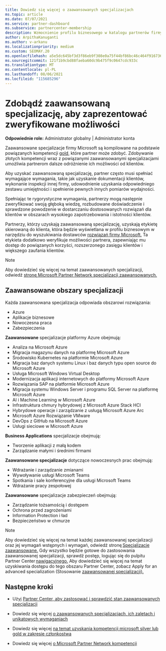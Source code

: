 ```yaml
---
title: Dowiedz się więcej o zaawansowanych specjalizacjach
ms.topic: article
ms.date: 07/07/2021
ms.service: partner-dashboard
ms.subservice: partnercenter-membership
description: Wzmocnienie profilu biznesowego w katalogu partnerów firmy Microsoft. Dowiedz się więcej na temat zaawansowanych specjalizacji, które można uzyskać, oraz istniejących kompetencji Gold i Silver.
author: ArpithaKanuganti
ms.author: v-arkanu
ms.localizationpriority: medium
ms.custom: SEOMAY.20
ms.openlocfilehash: a5e5dc645bf3d3f86eb9f308e0a75f44bf86bc46c464f916736b067539355ac9
ms.sourcegitcommit: 121f1b9cbd88faeba60dc9b475f9c0647cdc933c
ms.translationtype: MT
ms.contentlocale: pl-PL
ms.lasthandoff: 08/06/2021
ms.locfileid: "115685296"
---
```

# <a name="earn-an-advanced-specialization-to-showcase-your-validated-capabilities"></a>Zdobądź zaawansowaną specjalizację, aby zaprezentować zweryfikowane możliwości

**Odpowiednie role:** Administrator globalny | Administrator konta

Zaawansowane specjalizacje firmy Microsoft są kompilowane na podstawie powiązanych kompetencji [gold,](learn-about-competencies.md) które partner może zdobyć. Zdobywanie złotych kompetencji wraz z powiązanymi zaawansowanymi specjalizacjami umożliwia partnerom dalsze odróżnienie ich możliwości od klientów.

Aby uzyskać zaawansowaną specjalizację, partner często musi spełniać wymagające wymagania, takie jak uzyskanie dokumentacji klientów, wykonanie inspekcji innej firmy, udowodnienie uzyskania odpowiedniego zestawu umiejętności i spełnienie pewnych innych pomiarów wydajności.

Spełniając te rygorystyczne wymagania, partnerzy mogą następnie zweryfikować swoją głęboką wiedzę, rozbudowane doświadczenie i sprawdzone powodzenie w dostarczaniu dostosowanych rozwiązań dla klientów w obszarach wysokiego zapotrzebowania i istotności klientów.

Partnerzy, którzy uzyskają zaawansowaną specjalizację, uzyskają etykietę skierowaną do klienta, która będzie wyświetlana w profilu biznesowym w narzędziu do wyszukiwania dostawców [rozwiązań firmy Microsoft.](https://www.microsoft.com/solution-providers/home) Ta etykieta dodatkowo weryfikuje możliwości partnera, zapewniając mu dostęp do powiązanych korzyści, rozszerzonego zasięgu klientów i większego zaufania klientów.

> [!NOTE]
> Aby dowiedzieć się więcej na temat zaawansowanych specjalizacji, odwiedź [stronę Microsoft Partner Network specjalizacji zaawansowanych.](https://partner.microsoft.com/membership/advanced-specialization)

## <a name="advanced-specialization-areas"></a>Zaawansowane obszary specjalizacji

Każda zaawansowana specjalizacja odpowiada obszarowi rozwiązania:

- Azure
- Aplikacje biznesowe
- Nowoczesna praca
- Zabezpieczenia

**Zaawansowane** specjalizacje platformy Azure obejmują:

- Analiza na Microsoft Azure
- Migracja magazynu danych na platformę Microsoft Azure
- Środowisko Kubernetes na platformie Microsoft Azure
- Migracja baz danych systemu Linux i baz danych typu open source do Microsoft Azure
- Usługa Microsoft Windows Virtual Desktop
- Modernizacja aplikacji internetowych do platformy Microsoft Azure
- Rozwiązania SAP na platformie Microsoft Azure
- Migracja systemu Windows Server i programu SQL Server na platformę Microsoft Azure
- AI i Machine Learning w Microsoft Azure
- Infrastruktura chmury hybrydowej z Microsoft Azure Stack HCI
- Hybrydowe operacje i zarządzanie z usługą Microsoft Azure Arc
- Microsoft Azure Rozwiązanie VMware
- DevOps z GitHub na Microsoft Azure
- Usługi sieciowe w Microsoft Azure


**Business Applications** specjalizacje obejmują:

- Tworzenie aplikacji z małą kodem
- Zarządzanie małymi i średnimi firmami

**Zaawansowane specjalizacje** dotyczące nowoczesnych prac obejmują:

- Wdrażanie i zarządzanie zmianami
- Wywoływanie usługi Microsoft Teams
- Spotkania i sale konferencyjne dla usługi Microsoft Teams
- Wdrażanie pracy zespołowej

**Zaawansowane** specjalizacje zabezpieczeń obejmują:

- Zarządzanie tożsamością i dostępem
- Ochrona przed zagrożeniami
- Information Protection i ład
- Bezpieczeństwo w chmurze

> [!NOTE]
> Aby dowiedzieć się więcej na temat każdej zaawansowanej specjalizacji oraz jej wymagań wstępnych i wymagań, odwiedź stronę [Specjalizacje zaawansowane.](https://partner.microsoft.com/membership/advanced-specialization) Gdy wszystko będzie gotowe do zastosowania zaawansowanej specjalizacji, sprawdź postęp, logując się do pulpitu Partner Center [nawigacyjnego.](https://partner.microsoft.com/dashboard) Aby dowiedzieć się więcej na temat uzyskiwania dostępu do tego obszaru Partner Center, zobacz Apply for an advanced specialization (Stosowanie [zaawansowanej specjalizacji).](advanced-specializations-apply.md)

## <a name="next-steps"></a>Następne kroki

- Użyj [Partner Center, aby zastosować i sprawdzić stan zaawansowanych specjalizacji](advanced-specializations-apply.md)

- Dowiedz się więcej [o zaawansowanych specjalizacjach, ich zaletach i unikatowych wymaganiach](https://partner.microsoft.com/membership/advanced-specialization)

- Dowiedz się więcej [na temat uzyskania kompetencji microsoft silver lub gold w zakresie członkostwa](learn-about-competencies.md)

- Dowiedz się więcej [o Microsoft Partner Network kompetencji](https://partner.microsoft.com/membership/competencies)
